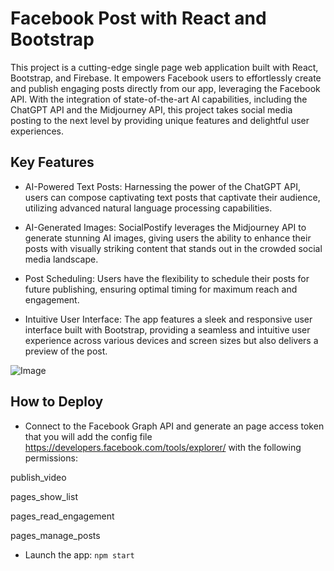 # Facebook Post with React and Bootstrap 

This project is a cutting-edge single page web application built with React, Bootstrap, and Firebase. It empowers Facebook users to effortlessly create and publish engaging posts directly from our app, leveraging the Facebook API. With the integration of state-of-the-art AI capabilities, including the ChatGPT API and the Midjourney API, this project takes social media posting to the next level by providing unique features and delightful user experiences.

## Key Features

- AI-Powered Text Posts: Harnessing the power of the ChatGPT API, users can compose captivating text posts that captivate their audience, utilizing advanced natural language processing capabilities.
  
- AI-Generated Images: SocialPostify leverages the Midjourney API to generate stunning AI images, giving users the ability to enhance their posts with visually striking content that stands out in the crowded social media landscape.
  
- Post Scheduling: Users have the flexibility to schedule their posts for future publishing, ensuring optimal timing for maximum reach and engagement.
  
- Intuitive User Interface: The app features a sleek and responsive user interface built with Bootstrap, providing a seamless and intuitive user experience across various devices and screen sizes but also delivers a preview of the post.

![Image](https://firebasestorage.googleapis.com/v0/b/postimagehandling.appspot.com/o/images%2FCapture.PNG?alt=media&token=b8c637a5-342f-413b-8e89-63c6ce5d32b8)

## How to Deploy 

- Connect to the Facebook Graph API and generate an page access token that you will add the config file https://developers.facebook.com/tools/explorer/ with the following permissions:

publish_video

pages_show_list

pages_read_engagement

pages_manage_posts

- Launch the app: `npm start`


